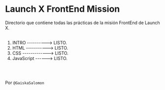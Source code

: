# Launch X FrontEnd Mission
Directorio que contiene todas las prácticas de la misión FrontEnd de Launch X.
<br>
<br>
1. INTRO ----------> LISTO.
2. HTML -----------> LISTO.
3. CSS -------------> LISTO.
4. JavaScript ------> LISTO.

<br>
<br>

Por `@GaiskaSalomon`
